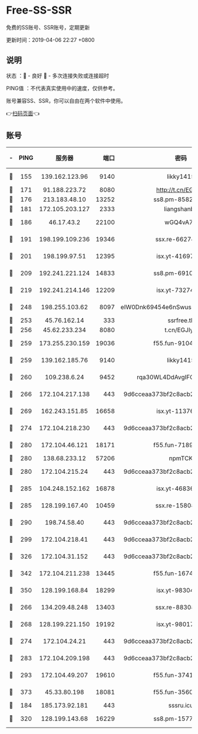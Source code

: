 # Free-SS-SSR

免费的SS账号、SSR账号，定期更新

更新时间：2019-04-06 22:27 +0800

## 说明

状态     ：🙂 - 良好 🙁 - 多次连接失败或连接超时

PING值   ：不代表真实使用中的速度，仅供参考。

账号兼容SS、SSR，你可以自由在两个软件中使用。

👉[扫码页面](https://liesauer.github.io/Free-SS-SSR/)👈

## 账号

|-|PING|服务器|端口|密码|加密方式|区域|
|:----:|:----:|:-----:|-----:|:----:|:----:|:----:|
|🙂|155|139.162.123.96|9140|likky1415|aes-256-cfb|JP|
|🙂|171|91.188.223.72|8080|http://t.cn/EGJIyrl|rc4-md5|RU|
|🙂|176|213.183.48.10|13252|ss8.pm-85820863|rc4-md5|RU|
|🙂|181|172.105.203.127|2333|liangshanbo|chacha20|JP|
|🙂|186|46.17.43.2|22100|wGQ4vA7D|aes-256-gcm|RU|
|🙂|191|198.199.109.236|19346|ssx.re-66274137|aes-256-cfb|US|
|🙂|201|198.199.97.51|12395|isx.yt-41697089|aes-256-cfb|US|
|🙂|209|192.241.221.124|14833|ss8.pm-69109154|aes-256-cfb|US|
|🙂|219|192.241.214.146|12209|isx.yt-73274152|aes-256-cfb|US|
|🙂|248|198.255.103.62|8097|eIW0Dnk69454e6nSwuspv9DmS201tQ0D|aes-256-cfb|US|
|🙂|253|45.76.162.14|333|ssrfree.tk|rc4|SG|
|🙂|256|45.62.233.234|8080|t.cn/EGJIyrl|rc4-md5|CA|
|🙂|259|173.255.230.159|19036|f55.fun-91049822|aes-256-cfb|US|
|🙂|259|139.162.185.76|9140|likky1415|aes-256-cfb|DE|
|🙂|260|109.238.6.24|9452|rqa30WL4DdAvgIFG6Fs3znzTa|aes-256-cfb|FR|
|🙂|266|172.104.217.138|443|9d6cceaa373bf2c8acb22e60b6a58be6|aes-256-cfb|US|
|🙂|269|162.243.151.85|16658|isx.yt-11376029|aes-256-cfb|US|
|🙂|274|172.104.218.230|443|9d6cceaa373bf2c8acb22e60b6a58be6|aes-256-cfb|US|
|🙂|280|172.104.46.121|18171|f55.fun-71890851|aes-256-cfb|SG|
|🙂|280|138.68.233.12|57206|npmTCK|rc4-md5|US|
|🙂|280|172.104.215.24|443|9d6cceaa373bf2c8acb22e60b6a58be6|aes-256-cfb|US|
|🙂|285|104.248.152.162|16878|isx.yt-46836343|aes-256-cfb|SG|
|🙂|285|128.199.167.40|10459|ssx.re-15808413|aes-256-cfb|SG|
|🙂|290|198.74.58.40|443|9d6cceaa373bf2c8acb22e60b6a58be6|aes-256-cfb|US|
|🙂|299|172.104.218.41|443|9d6cceaa373bf2c8acb22e60b6a58be6|aes-256-cfb|US|
|🙂|326|172.104.31.152|443|9d6cceaa373bf2c8acb22e60b6a58be6|aes-256-cfb|US|
|🙂|342|172.104.211.238|13445|f55.fun-16745538|aes-256-cfb|US|
|🙂|350|128.199.168.84|18299|isx.yt-98304416|aes-256-cfb|SG|
|🙂|266|134.209.48.248|13403|ssx.re-88308510|aes-256-cfb|US|
|🙂|268|128.199.221.150|19192|isx.yt-98017848|aes-256-cfb|SG|
|🙂|274|172.104.24.21|443|9d6cceaa373bf2c8acb22e60b6a58be6|aes-256-cfb|US|
|🙂|283|172.104.209.198|443|9d6cceaa373bf2c8acb22e60b6a58be6|aes-256-cfb|US|
|🙂|293|172.104.49.207|19610|f55.fun-37419805|aes-256-cfb|SG|
|🙂|373|45.33.80.198|18081|f55.fun-35602530|aes-256-cfb|US|
|🙁|184|185.173.92.181|443|sssru.icu|rc4-md5|RU|
|🙁|320|128.199.143.68|16229|ss8.pm-15775496|aes-256-cfb|SG|
